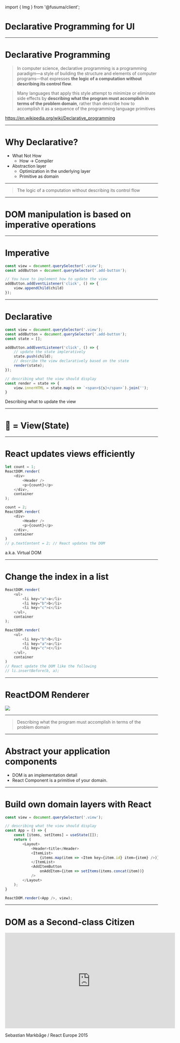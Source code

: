 import { Img } from '@fusuma/client';

<!-- note

Let's get started!
The first part is "Declarative Programming for UI"
-->

# Declarative Programming for UI

---------------

<!-- note
On this slide, we have the Wikipedia definition of Declarative Programming.
Please take a look at these two points in bold
because they are important to understand what Declarative Programming is.
"the logic of a computation without describing its control flow"
"describing what the program must accomplish in terms of the problem domain"
-->

# Declarative Programming

> In computer science, declarative programming is a programming paradigm—a style of building the structure and elements of computer programs—that expresses **the logic of a computation without describing its control flow**.

> Many languages that apply this style attempt to minimize or eliminate side effects by **describing what the program must accomplish in terms of the problem domain**, rather than describe how to accomplish it as a sequence of the programming language primitives

https://en.wikipedia.org/wiki/Declarative_programming

---------------

<!-- note
With Declarative Programming, you write what you want to do rather than how you want to do it.
How is a job for a compiler, not for you.

It also creates an abstraction layer that is declarative.
The abstraction layer hides an underlying layer that manages how to do it.
So a compiler can optimize on the underlying layer.

In addition to that, you can define primitives in the declarative layer as domain logic.
So it makes it possible to provide a high level abstraction.
-->

# Why Declarative?

- What Not How
    - How -> Compiler
- Abstraction layer
    - Optimization in the underlying layer
    - Primitive as domain

---------------

<!-- note
Let's briefly go back to the Wikipedia definition
"The logic of a computation without describing its control flow"
-->


> The logic of a computation without describing its control flow

---------------

<!-- note
For application running on browsers, DOM is primitive and you would write DOM manipulations to update your views.
As you may know, DOM manipulation is based on imperative operations.
-->

# DOM manipulation is based on imperative operations

---------------

<!-- note
Let's take a look at an example.
This is an imperative operation and describes how to update the view, not what the view should be.

They change the DOM based on the caller DOM objects so the results depend on the caller itself not only the arguments.
appendChild appends the argument into the caller view object.
-->

# Imperative

```js
const view = document.querySelector('.view');
const addButton = document.querySelector('.add-button');

// You have to implement how to update the view
addButton.addEventListener('click', () => {
    view.appendChild(child)
});
```

---------------

<!-- note
Let's now look at the declarative version.

This becomes longer than the imperative version.

the render function displays the view, which describes what the view should be, not how to update the view.
So the render function is declarative, which is based on the passed state.
Of course, we still need an imperative operation to update the state.
But the state update part is now separated from the view.
-->

# Declarative

```js
const view = document.querySelector('.view');
const addButton = document.querySelector('.add-button');
const state = [];

addButton.addEventListener('click', () => {
    // update the state impleratively
    state.push(child);
    // describe the view declaratively based on the state
    render(state);
});

// describing what the view should display
const render = state => {
    view.innerHTML = state.map(s => `<span>${s}</span>`).join('');
}
```

Describing what to update the view

---------------

<!-- note
You can update a state imperatively and you can update a view declaratively, which are loose coupling.
View is just a function.
You can think of them like a server-rendered app.
Mutation is only for state, not for views, which means we can write tests for state and views easily.

But...
Do you create an entire view with each update...?
-->

# 👀 = View(State)

----------------------

<!-- note
No, React updates views efficiently.
React calculates the diffs and then applies the diffs to the view.
So we don't have to worry about scroll position, the focus management and so on.

Please take a look at the slide,
This updates the textContent of p element only.
So in the second render, React calculates the diff between the render functions,
and applies the diff by p.textContent = 2;
-->

# React updates views efficiently

```js
let count = 1;
ReactDOM.render(
    <div>
        <Header />
        <p>{count}</p>
    </div>,
    container
);

count = 2;
ReactDOM.render(
    <div>
        <Header />
        <p>{count}</p>
    </div>,
    container
)
// p.textContent = 2; // React updates the DOM
```

a.k.a. Virtual DOM

----------------------

<!-- note
Let's look at another example.
This changes the order of the item b from second to first.

React determines the change by the key props.
React moves the item b before item a by insertBefore function.

These are jobs for React DOM renderer.
-->

# Change the index in a list

```js
ReactDOM.render(
    <ul>
        <li key="a">a</li>
        <li key="b">b</li>
        <li key="c">c</li>
    </ul>,
    container
);

ReactDOM.render(
    <ul>
        <li key="b">b</li>
        <li key="a">a</li>
        <li key="c">c</li>
    </ul>,
    container
)
// React update the DOM like the following
// li.insertBefore(b, a);
```

----------------------

<!-- note
React transforms diffs to imperative operations

So we are able to write components declaratively without worrying about actual imperative operations.
React does this for you.

As a result, we don't have to write how to change the view.
We can focus on what the view should be.

In other words, if you want to create a custom renderer,
you have to implement how to change.
-->

# ReactDOM Renderer

<img src="../images/what-react-does.png" />

----------------------

<!-- note
Let's briefly go back to the Wikipedia definition
"Describing what the program must accomplish in terms of the problem domain"
-->

> Describing what the program must accomplish in terms of the problem domain

----------------------

<!-- note
When we write a div as JSX, it's not a DOM, It's a React Element.
React creates an abstraction layer using React Element on top of the DOM.

But the abstraction level might be too low as primitives for your application.
You can build your abstraction layer on top of the ReactDOM.
It makes your applications clean and maintains consistency.
-->

# Abstract your application components

- DOM is an implementation detail
- React Component is a primitive of your domain.

----------------------

<!-- note
Let's take a look.

This App isn't using any DOM Components directly.
It uses components that I've created.

This makes it possible to hide many details like styles, markups and so on.
Of course you have to create these primitive components like Layout, Button, List, and so on, but developers who create an application don't care about these.
They just use them.

Designing your primitive components is very hard.
Which props should be exposed or not...

If primitive components are too high-level abstractions, they wouldn't be used because they are not covered developer's usecases...
If primitive components are leaking details unnecessarily, the application would lose consistency...

So thinking about your domain primitives is your job,
it's very hard but important.
-->

# Build own domain layers with React

```js
const view = document.querySelector('.view');

// describing what the view should display
const App = () => {
    const [items, setItems] = useState([]);
    return (
        <Layout>
            <Header>title</Header>
            <ItemList>
                {items.map(item => <Item key={item.id} item={item} />)}
            </ItemList>
            <AddItemButton
                onAddItem={item => setItems(items.concat(item))}
            />
        </Layout>
    );
}

ReactDOM.render(<App />, view);
```

----------------------

<!-- note
Here is a great talk about this topic.
I recommend watching the video.
-->

# DOM as a Second-class Citizen

<Card>
<iframe width="560" height="315" src="https://www.youtube.com/embed/Zemce4Y1Y-A" frameborder="0" allow="accelerometer; autoplay; encrypted-media; gyroscope; picture-in-picture" allowfullscreen></iframe>
</Card>

Sebastian Markbåge / React Europe 2015

